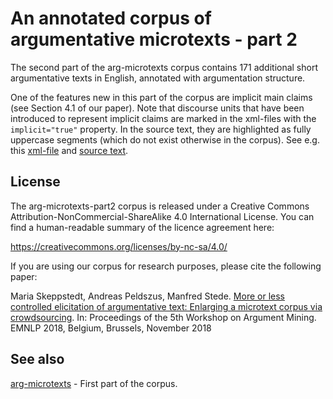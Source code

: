 An annotated corpus of argumentative microtexts - part 2
========================================================

The second part of the arg-microtexts corpus contains 171 additional short
argumentative texts in English, annotated with argumentation structure.

One of the features new in this part of the corpus are implicit main claims
(see Section 4.1 of our paper). Note that discourse units that have been
introduced to represent implicit claims are marked in the xml-files with the
`implicit="true"` property. In the source text, they are highlighted as fully
uppercase segments (which do not exist otherwise in the corpus). See e.g. this
[xml-file](corpus/micro_c002.xml#L6) and [source text](corpus/micro_c002.txt).

License
-------

The arg-microtexts-part2 corpus is released under a Creative Commons
Attribution-NonCommercial-ShareAlike 4.0 International License. You can find a
human-readable summary of the licence agreement here:

https://creativecommons.org/licenses/by-nc-sa/4.0/

If you are using our corpus for research purposes, please cite the following
paper:

Maria Skeppstedt, Andreas Peldszus, Manfred Stede. [More or less controlled
elicitation of argumentative text: Enlarging a microtext corpus via
crowdsourcing](http://www.aclweb.org/anthology/W/W18/W18-5218.pdf).
In: Proceedings of the 5th Workshop on Argument Mining.
EMNLP 2018, Belgium, Brussels, November 2018


See also
--------

[arg-microtexts](https://github.com/peldszus/arg-microtexts) - First part of
the corpus.
